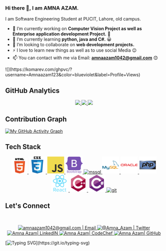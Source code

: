 ### Hi there 👋, I am AMNA AZAM.
I am Software Engineering Student at PUCIT, Lahore, old campus.
- 🔭 I’m currently working on **Computer Vision Project as well as Enterprise application development Project.**  🤩
- 🌱 I’m currently learning **python, java and C#.** 😀
- 👯 I’m looking to collaborate on **web development projects.**
- ⚡ I love to learn new things as well as to use social Media 😉
- 📫 You can contact with me via Email: **amnaazam1042@gmail.com** 😊
<a  align="center">
![](https://komarev.com/ghpvc/?username=Amnaazam123&color=blueviolet&label=Profile+Views)
</a>

## GitHub Analytics
<p align="center">
	<a href="https://github.com/Amnaazam123">
		<img height="180em" src="https://github-readme-stats.vercel.app/api?username=Amnaazam123&show_icons=true&theme=algolia&include_all_commits=true&count_private=true"/>
		<img height="180em" src="https://github-readme-stats-eight-theta.vercel.app/api/top-langs/?username=Amnaazam123&layout=compact&langs_count=8&theme=algolia"/>
	</a>
	<img width="60%" src="https://github-readme-streak-stats.herokuapp.com/?user=Amnaazam123&show_icons=true&locale=en&layout=demo&theme=algolia" />
</p>

## Contribution Graph

[![My GitHub Activity Graph](https://activity-graph.herokuapp.com/graph?username=Amnaazam123&theme=react-dark)](https://github.com/Amnaazam123)

## Tech Stack

<p align="center">
<a href="https://www.w3.org/html/" target="_blank" rel="noreferrer"> <img src="https://raw.githubusercontent.com/devicons/devicon/master/icons/html5/html5-original-wordmark.svg" alt="html5" width="50" height="50"/> </a>
<a href="https://www.w3schools.com/css/" target="_blank" rel="noreferrer"> <img src="https://raw.githubusercontent.com/devicons/devicon/master/icons/css3/css3-original-wordmark.svg" alt="css3" width="55" height="55"/> </a>
<a href="https://developer.mozilla.org/en-US/docs/Web/JavaScript" target="_blank" rel="noreferrer"> <img src="https://raw.githubusercontent.com/devicons/devicon/master/icons/javascript/javascript-original.svg" alt="javascript" width="55" height="55"/> </a>
<a href="https://getbootstrap.com" target="_blank" rel="noreferrer"> <img src="https://raw.githubusercontent.com/devicons/devicon/master/icons/bootstrap/bootstrap-plain-wordmark.svg" alt="bootstrap" width="55" height="55"/> </a>
<a href="https://www.microsoft.com/en-us/sql-server" target="_blank" rel="noreferrer"> <img src="https://www.svgrepo.com/show/303229/microsoft-sql-server-logo.svg" alt="mssql" width="55" height="55"/> </a>
<a href="https://www.mysql.com/" target="_blank" rel="noreferrer"> <img src="https://raw.githubusercontent.com/devicons/devicon/master/icons/mysql/mysql-original-wordmark.svg" alt="mysql" width="55" height="55"/> </a>
<a href="https://www.oracle.com/" target="_blank" rel="noreferrer"> <img src="https://raw.githubusercontent.com/devicons/devicon/master/icons/oracle/oracle-original.svg" alt="oracle" width="55" height="55"/> </a>
<a href="https://www.php.net" target="_blank" rel="noreferrer"> <img src="https://raw.githubusercontent.com/devicons/devicon/master/icons/php/php-original.svg" alt="php" width="55" height="55"/> </a>
<a href="https://reactjs.org/" target="_blank" rel="noreferrer"> <img src="https://raw.githubusercontent.com/devicons/devicon/master/icons/react/react-original-wordmark.svg" alt="react" width="55" height="55"/> </a>
<a href="https://www.cplusplus.com/" target="_blank" rel="noreferrer"> <img src="https://github.com/devicons/devicon/blob/master/icons/cplusplus/cplusplus-original.svg" alt="c++" width="55" height="55"/>
<a href="https://docs.microsoft.com/en-us/dotnet/csharp/" target="_blank" rel="noreferrer"> <img src="https://github.com/devicons/devicon/blob/master/icons/csharp/csharp-original.svg" alt="c++" width="55" height="55"/>
<a href="https://git-scm.com/" target="_blank" rel="noreferrer"> <img src="https://www.vectorlogo.zone/logos/git-scm/git-scm-icon.svg" alt="git" width="55" height="55"/> </a>
</p>

## Let's Connect
<br/>
<p align="center">
	<a href="mailto:amnaazam1042@gmail.com">
		<img  alt="amnaazam1042@gmail.com | Email" src="https://img.shields.io/badge/gmail-%231DA1F2.svg?&style=for-the-badge&logo=gmail&logoColor=white&color=B23121" />
	</a>
	<a href="https://twitter.com/Ammnayy">
		<img alt="@Amna_Azam | Twitter" src="https://img.shields.io/badge/twitter-%231DA1F2.svg?&style=for-the-badge&logo=twitter&logoColor=white" />
	</a>
	<a href="https://www.linkedin.com/in/amna-azam-5972b8217/">
		<img alt="Amna Azam| LinkedIN"  src="https://img.shields.io/badge/linkedin-%230077B5.svg?&style=for-the-badge&logo=linkedin&logoColor=white" />
	</a>
	<a href="https://www.codechef.com/users/amna_123">
		<img alt="Amna Azam| CodeChef"  src="https://img.shields.io/badge/CodeChef-%23964B00.svg?style=for-the-badge&logo=CodeChef&logoColor=white" />
	</a>
	<a href="https://github.com/Amnaazam123">
		<img alt="Amna Azam| GitHub"  src="https://img.shields.io/badge/github-%23121011.svg?style=for-the-badge&logo=github&logoColor=white" />
	</a>
	<br>
</p>

  [![Typing SVG](https://readme-typing-svg.herokuapp.com?font=firacode&color=red&size=26&duration=2500&center=true&vCenter=true&lines=Glad+to+see+you+here!;Thanks+For+Visiting!)](https://git.io/typing-svg)
